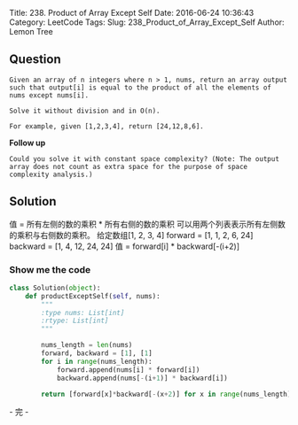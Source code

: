 Title: 238. Product of Array Except Self
Date: 2016-06-24 10:36:43
Category: LeetCode
Tags:
Slug: 238_Product_of_Array_Except_Self
Author: Lemon Tree

## Question

    Given an array of n integers where n > 1, nums, return an array output such that output[i] is equal to the product of all the elements of nums except nums[i].

    Solve it without division and in O(n).

    For example, given [1,2,3,4], return [24,12,8,6].

**Follow up**

    Could you solve it with constant space complexity? (Note: The output array does not count as extra space for the purpose of space complexity analysis.)


## Solution

值 = 所有左侧的数的乘积 * 所有右侧的数的乘积
可以用两个列表表示所有左侧数的乘积与右侧数的乘积。
给定数组[1, 2, 3, 4]
forward = [1, 1, 2, 6, 24]
backward = [1, 4, 12, 24, 24]
值 = forward[i] * backward[-(i+2)]

### Show me the code

```python
class Solution(object):
    def productExceptSelf(self, nums):
        """
        :type nums: List[int]
        :rtype: List[int]
        """

        nums_length = len(nums)
        forward, backward = [1], [1]
        for i in range(nums_length):
            forward.append(nums[i] * forward[i])
            backward.append(nums[-(i+1)] * backward[i])

        return [forward[x]*backward[-(x+2)] for x in range(nums_length)]
```

\- 完 -
